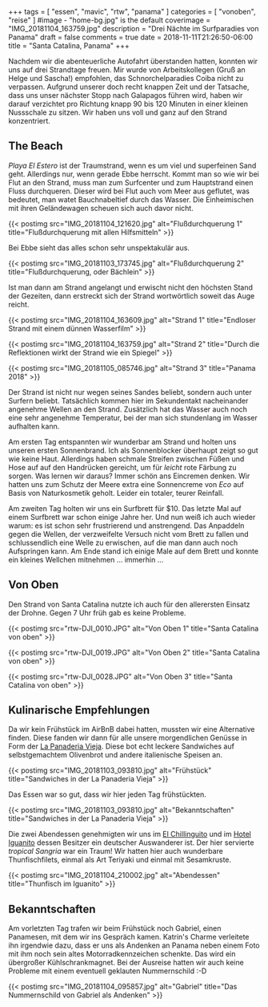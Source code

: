 +++
tags = [
    "essen",
    "mavic",
    "rtw",
    "panama"
    ]
categories = [
    "vonoben",
    "reise"
]
#image - "home-bg.jpg" is the default
coverimage = "IMG_20181104_163759.jpg"
description = "Drei Nächte im Surfparadies von Panama"
draft = false
comments = true
date = 2018-11-11T21:26:50-06:00
title = "Santa Catalina, Panama"
+++

Nachdem wir die abenteuerliche Autofahrt überstanden hatten, konnten wir uns auf drei Strandtage freuen. Mir wurde von Arbeitskollegen (Gruß an Helge und Sascha!) empfohlen, das Schnorchelparadies Coiba nicht zu verpassen. Aufgrund unserer doch recht knappen Zeit und der Tatsache, dass uns unser nächster Stopp nach Galapagos führen wird, haben wir darauf verzichtet pro Richtung knapp 90 bis 120 Minuten in einer kleinen Nussschale zu sitzen. Wir haben uns voll und ganz auf den Strand konzentriert.

## The Beach

_Playa El Estero_ ist der Traumstrand, wenn es um viel und superfeinen Sand geht. Allerdings nur, wenn gerade Ebbe herrscht. Kommt man so wie wir bei Flut an den Strand, muss man zum Surfcenter und zum Hauptstrand einen Fluss durchqueren. Dieser wird bei Flut auch vom Meer aus geflutet, was bedeutet, man watet Bauchnabeltief durch das Wasser. Die Einheimischen mit ihren Geländewagen scheuen sich auch davor nicht.

{{< postimg src="IMG_20181104_121620.jpg" alt="Flußdurchquerung 1" title="Flußdurchquerung mit allen Hilfsmitteln" >}}

Bei Ebbe sieht das alles schon sehr unspektakulär aus.

{{< postimg src="IMG_20181103_173745.jpg" alt="Flußdurchquerung 2" title="Flußdurchquerung, oder Bächlein" >}}

Ist man dann am Strand angelangt und erwischt nicht den höchsten Stand der Gezeiten, dann erstreckt sich der Strand wortwörtlich soweit das Auge reicht.

{{< postimg src="IMG_20181104_163609.jpg" alt="Strand 1" title="Endloser Strand mit einem dünnen Wasserfilm" >}}

{{< postimg src="IMG_20181104_163759.jpg" alt="Strand 2" title="Durch die Reflektionen wirkt der Strand wie ein Spiegel" >}}

{{< postimg src="IMG_20181105_085746.jpg" alt="Strand 3" title="Panama 2018" >}}

Der Strand ist nicht nur wegen seines Sandes beliebt, sondern auch unter Surfern beliebt. Tatsächlich kommen hier im Sekundentakt nacheinander angenehme Wellen an den Strand. Zusätzlich hat das Wasser auch noch eine sehr angenehme Temperatur, bei der man sich stundenlang im Wasser aufhalten kann.

Am ersten Tag entspannten wir wunderbar am Strand und holten uns unseren ersten Sonnenbrand. Ich als Sonnenblocker überhaupt zeigt so gut wie keine Haut. Allerdings haben schmale Streifen zwischen Füßen und Hose auf auf den Handrücken gereicht, um für _leicht_ rote Färbung zu sorgen. Was lernen wir daraus? Immer schön ans Eincremen denken. Wir hatten uns zum Schutz der Meere extra eine Sonnencreme von _Eco_ auf Basis von Naturkosmetik geholt. Leider ein totaler, teurer Reinfall.

Am zweiten Tag holten wir uns ein Surfbrett für $10. Das letzte Mal auf einem Surfbrett war schon einige Jahre her. Und nun weiß ich auch wieder warum: es ist schon sehr frustrierend und anstrengend. Das Anpaddeln gegen die Wellen, der verzweifelte Versuch nicht vom Brett zu fallen und schlussendlich eine Welle zu erwischen, auf die man dann auch noch Aufspringen kann. Am Ende stand ich einige Male auf dem Brett und konnte ein kleines Wellchen mitnehmen ... immerhin ...

## Von Oben

Den Strand von Santa Catalina nutzte ich auch für den allerersten Einsatz der Drohne. Gegen 7 Uhr früh gab es keine Probleme.

{{< postimg src="rtw-DJI_0010.JPG" alt="Von Oben 1" title="Santa Catalina von oben" >}}

{{< postimg src="rtw-DJI_0019.JPG" alt="Von Oben 2" title="Santa Catalina von oben" >}}

{{< postimg src="rtw-DJI_0028.JPG" alt="Von Oben 3" title="Santa Catalina von oben" >}}

## Kulinarische Empfehlungen

Da wir kein Frühstück im AirBnB dabei hatten, mussten wir eine Alternative finden. Diese fanden wir dann für alle unsere morgendlichen Genüsse in Form der [La Panaderia Vieja](https://goo.gl/maps/2JVMrNnT4WF2). Diese bot echt leckere Sandwiches auf selbstgemachtem Olivenbrot und andere italienische Speisen an.

{{< postimg src="IMG_20181103_093810.jpg" alt="Frühstück" title="Sandwiches in der La Panaderia Vieja" >}}

Das Essen war so gut, dass wir hier jeden Tag frühstückten.

{{< postimg src="IMG_20181103_093810.jpg" alt="Bekanntschaften" title="Sandwiches in der La Panaderia Vieja" >}}

Die zwei Abendessen genehmigten wir uns im [El Chillinguito](https://goo.gl/maps/z4kKMJAAQHr) und im [Hotel Iguanito](https://goo.gl/maps/hoDuFzpSHBq) dessen Besitzer ein deutscher Auswanderer ist. Der hier servierte _tropical Sangria_ war ein Traum! Wir hatten hier auch wunderbare Thunfischfilets, einmal als Art Teriyaki und einmal mit Sesamkruste.

{{< postimg src="IMG_20181104_210002.jpg" alt="Abendessen" title="Thunfisch im Iguanito" >}}

## Bekanntschaften

Am vorletzten Tag trafen wir beim Frühstück noch Gabriel, einen Panamesen, mit dem wir ins Gespräch kamen. Katrin's Charme verleitete ihn irgendwie dazu, dass er uns als Andenken an Panama neben einem Foto mit ihm noch sein altes Motorradkennzeichen schenkte. Das wird ein übergroßer Kühlschrankmagnet. Bei der Ausreise hatten wir auch keine Probleme mit einem eventuell geklauten Nummernschild :-D

{{< postimg src="IMG_20181104_095857.jpg" alt="Gabriel" title="Das Nummernschild von Gabriel als Andenken" >}}

